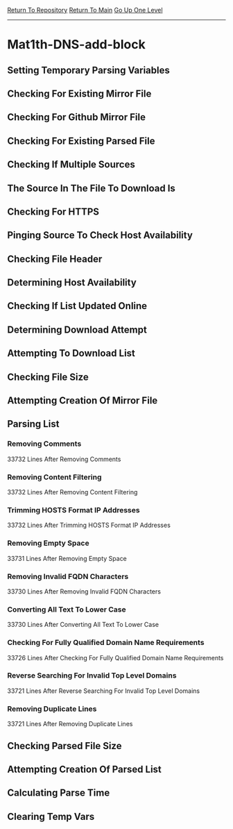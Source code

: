 [Return To Repository](https://github.com/deathbybandaid/piholeparser/)
[Return To Main](https://github.com/deathbybandaid/piholeparser/blob/master/RecentRunLogs/Mainlog.md)
[Go Up One Level](https://github.com/deathbybandaid/piholeparser/blob/master/RecentRunLogs/TopLevelScripts/30-Processing-Blacklists.md)
____________________________________
# Mat1th-DNS-add-block
## Setting Temporary Parsing Variables
## Checking For Existing Mirror File
## Checking For Github Mirror File
## Checking For Existing Parsed File
## Checking If Multiple Sources
## The Source In The File To Download Is
## Checking For HTTPS
## Pinging Source To Check Host Availability
## Checking File Header
## Determining Host Availability
## Checking If List Updated Online
## Determining Download Attempt
## Attempting To Download List
## Checking File Size
## Attempting Creation Of Mirror File
## Parsing List
### Removing Comments
33732 Lines After Removing Comments
### Removing Content Filtering
33732 Lines After Removing Content Filtering
### Trimming HOSTS Format IP Addresses
33732 Lines After Trimming HOSTS Format IP Addresses
### Removing Empty Space
33731 Lines After Removing Empty Space
### Removing Invalid FQDN Characters
33730 Lines After Removing Invalid FQDN Characters
### Converting All Text To Lower Case
33730 Lines After Converting All Text To Lower Case
### Checking For Fully Qualified Domain Name Requirements
33726 Lines After Checking For Fully Qualified Domain Name Requirements
### Reverse Searching For Invalid Top Level Domains
33721 Lines After Reverse Searching For Invalid Top Level Domains
### Removing Duplicate Lines
33721 Lines After Removing Duplicate Lines
## Checking Parsed File Size
## Attempting Creation Of Parsed List
## Calculating Parse Time
## Clearing Temp Vars
